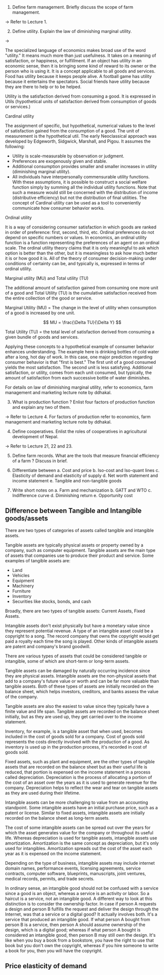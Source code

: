 
1. Define farm management. Briefly discuss the scope of farm management.

$\longrightarrow$ Refer to Lecture 1.

2. Define utility. Explain the law of diminishing marginal utility.

$\longrightarrow$

The specialized language of economics makes broad use of the word "utility." It means much more than just usefulness. It takes on a meaning of satisfaction, or happiness, or fulfillment. If an object has utility in an economic sense, then it is bringing some kind of reward to its owner or the person who is using it. It is a concept applicable to all goods and services. Food has utility because it keeps people alive. A football game has utility because it entertains the spectators. Social friends have utility because they are there to help or to be helped.

Utility is the satisfaction derived from consuming a good. It is expressed in Utils (hypothetical units of satisfaction derived from consumption of goods or services.)

Cardinal utility

The assignment of specific, but hypothetical, numerical values to the level of satisfaction gained from the consumption of a good. The unit of measurement is the hypothetical util. The early Neoclassical approach was developed by Edgeworth, Sidgwick, Marshall, and Pigou. It assumes the following:

- Utility is scale-measurable by observation or judgment.
- Preferences are exogenously given and stable.
- Additional consumption provides smaller and smaller increases in utility (diminishing marginal utility).
- All individuals have interpersonally commensurable utility functions. With these assumptions, it is possible to construct a social welfare function simply by summing all the individual utility functions. Note that such a measure would still be concerned with the distribution of income (distributive efficiency) but not the distribution of final utilities. The concept of Cardinal utility can be used as a tool to conveniently communicate how consumer behavior works.

Ordinal utility

It is a way of considering consumer satisfaction in which goods are ranked in order of preference: first, second, third, etc. Ordinal preferences do not depend on specific numbers or values. In economics, an ordinal utility function is a function representing the preferences of an agent on an ordinal scale. The ordinal utility theory claims that it is only meaningful to ask which option is better than the other, but it is meaningless to ask how much better it is or how good it is. All of the theory of consumer decision-making under conditions of certainty can be, and typically is, expressed in terms of ordinal utility.

Marginal utility (MU) and Total utility (TU)

The additional amount of satisfaction gained from consuming one more unit of a good and Total Utility (TU) is the cumulative satisfaction received from the entire collection of the good or service.

Marginal Utility (MU) = The change in the level of utility when consumption of a good is increased by one unit.

$$
MU = \frac{\Delta TU}{\Delta Y}
$$

Total Utility (TU) = the total level of satisfaction derived from consuming a given bundle of goods and services.

Applying these concepts to a hypothetical example of consumer behavior enhances understanding. The example here is drinking bottles of cold water after a long, hot day of work. In this case, one major prediction regarding consumer behavior is that "first is best." The first unit of a good consumed yields the most satisfaction. The second unit is less satisfying. Additional satisfaction, or utility, comes from each unit consumed, but typically, the amount of satisfaction from each successive bottle of water diminishes.

For details on law of diminishing marginal utility, refer to economics, farm management and marketing lecture note by ddhakal.

3. What is production function ? Enlist four factors of production function and explain any two of them.

$\longrightarrow$ Refer to Lecture 4. For factors of production refer to economics, farm management and marketing lecture note by ddhakal.

4. Define cooperatives. Enlist the roles of cooperatives in agricultural development of Nepal.

$\longrightarrow$ Refer to Lecture 21, 22 and 23.

5. Define farm records. What are the tools that measure financial efficiency of a farm ? Discuss in brief.


6. Differentiate between
	a. Cost and price
	b. Iso-cost and Iso-quant lines
	c. Elasticity of demand and elasticity of supply
	d. Net worth statement and income statement
	e. Tangible and non-tangible goods

8. Write short notes on
	a. Farm and mechanization
	b. GATT and WTO
	c. Indifference curve
	d. Diminishing return
	e. Opportunity cost
	
## Difference between Tangible and Intangible goods/assets

There are two types of categories of assets called tangible and intangible assets. 

Tangible assets are typically physical assets or property owned by a company, such as computer equipment. Tangible assets are the main type of assets that companies use to produce their product and service. Some examples of tangible assets are:

- Land
- Vehicles
- Equipment
- Machinery
- Furniture
- Inventory
- Securities like stocks, bonds, and cash

Broadly, there are two types of tangible assets: Current Assets, Fixed Assets.

Intangible assets don't exist physically but have a monetary value since they represent potential revenue. A type of an intangible asset could be a copyright to a song. ﻿The record company that owns the copyright would get paid a royalty each time the song is played. Other kinds of intangible assets are patent and company's brand goodwill.

There are various types of assets that could be considered tangible or intangible, some of which are short-term or long-term assets.

Tangible assets can be damaged by naturally occurring incidence since they are physical assets. Intangible assets are the non-physical assets that add to a company's future value or worth and can be far more valuable than tangible assets. Both of these types of assets are initially recorded on the balance sheet, which helps investors, creditors, and banks assess the value of the company.

Tangible assets are also the easiest to value since they typically have a finite value and life span. Tangible assets are recorded on the balance sheet initially, but as they are used up, they get carried over to the income statement.

Inventory, for example, is a tangible asset that when used, becomes included in the cost of goods sold for a company. Cost of goods sold represents the costs directly involved with the production of a good. As inventory is used up in the production process, it's recorded in cost of goods sold. 

Fixed assets, such as plant and equipment, are the other types of tangible assets that are recorded on the balance sheet but as their useful life is reduced, that portion is expensed on the income statement in a process called depreciation. Depreciation is the process of allocating a portion of the cost of an asset over the years as it is used to generate revenue for the company. Depreciation helps to reflect the wear and tear on tangible assets as they are used during their lifetime.

Intangible assets can be more challenging to value from an accounting standpoint. Some intangible assets have an initial purchase price, such as a patent or license. Similar to fixed assets, intangible assets are initially recorded on the balance sheet as long-term assets.  

The cost of some intangible assets can be spread out over the years for which the asset generates value for the company or throughout its useful life. Whereas depreciation is used for tangible assets, intangible assets use amortization. Amortization is the same concept as depreciation, but it's only used for intangibles. Amortization spreads out the cost of the asset each year as it is expensed on the income statement.

Depending on the type of business, intangible assets may include internet domain names, performance events, licensing agreements, service contracts, computer software, blueprints, manuscripts, joint ventures, medical records, permits, and trade secrets.

In ordinary sense, an intangible good should not be confused with a service since a good is an object, whereas a service is an activity or labor. So a haircut is a service, not an intangible good. A different way to look at this distinction is to consider the ownership factor. In case if person A requests a design and person B fulfills the request and deliver the design through the Internet, was that a service or a digital good? It actually involves both. It's a service that produced an intangible good. If what person A bought from person B is a service, then person A should assume ownership of the design, which is a digital good; whereas if what person A bought is considered an intangible good, then person B may still own the design. It's like when you buy a book from a bookstore, you have the right to use that book but you don't own the copyright, whereas if you hire someone to write a book for you, then you will have the copyright.

## Price elasticity of demand